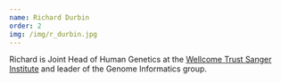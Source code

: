 ```yaml
---
name: Richard Durbin
order: 2
img: /img/r_durbin.jpg
---
```


Richard is Joint Head of Human Genetics at the
[Wellcome Trust Sanger Institute](http://www.sanger.ac.uk/research/faculty/rdurbin/)
and leader of the Genome Informatics group. 

